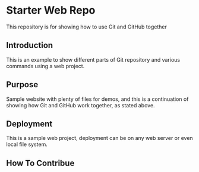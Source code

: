 # Starter Web Repo

This repository is for showing how to use Git and GitHub together

## Introduction

This is an example to show different parts of Git repository and various commands using a web project.

## Purpose

Sample website with plenty of files for demos, and this is a continuation of showing how Git and GitHub work together, as stated above.

## Deployment

This is a sample web project, deployment can be on any web server or even local file system.

## How To Contribue